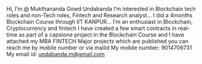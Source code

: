  Hi, I’m @ Mukthananda Gowd Undabanda
 I’m interested in Blockchain tech roles and non-Tech roles, Fintech and Research analyst...
 I did a 4months Blockchain Course through IIT KANPUR...
 I’m an enthusiast in Blockchain, Cryptocurrency and fintech
 I have created a few smart contracts in real-time as part of a capstone project in the Blockchain Course and I have attached my MBA FINTECH Major projects which are published
 you can reach me by mobile number or via mailid
 My mobile number: 9014706731
 My email id: undabanda.m@gmail.com


<!---
Muktha is a ✨ special ✨ repository because its `README.md` (this file) appears on your GitHub profile.
You can click the Preview link to take a look at your changes.
--->
